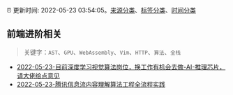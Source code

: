 :alarm_clock: 更新时间: 2022-05-23 03:54:05。[来源分类](../README.md)、[标签分类](../TAGS.md)、[时间分类](../TIMELINE.md)

## 前端进阶相关


> 关键字：`AST`、`GPU`、`WebAssembly`、`Vim`、`HTTP`、`算法`、`全栈`



- [2022-05-23-目前深度学习视觉算法岗位，换工作有机会去做-AI-推理芯片，请大佬给点意见](https://www.v2ex.com/t/854652) 
- [2022-05-23-腾讯信息流内容理解算法工程全流程实践](https://toutiao.io/k/r59hedc) 
